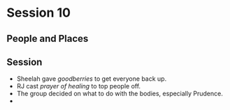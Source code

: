 # Session 10
## People and Places
## Session
* Sheelah gave _goodberries_ to get everyone back up.
* RJ cast _prayer of healing_ to top people off.
* The group decided on what to do with the bodies, especially Prudence.
* 
<!--stackedit_data:
eyJoaXN0b3J5IjpbMTA0Njk2NDI2NCw3MzA5OTgxMTZdfQ==
-->
